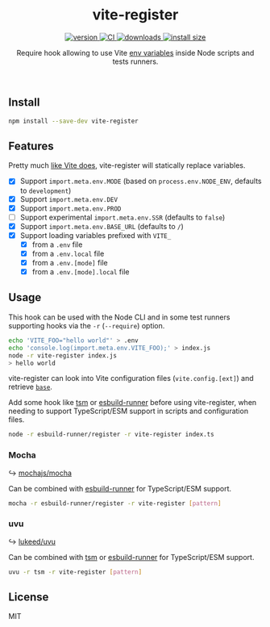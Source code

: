 

<div align="center">
  <h1>vite-register</h1>
</div>

<div align="center">
  <a href="https://npmjs.org/package/vite-register">
    <img src="https://badgen.now.sh/npm/v/vite-register" alt="version" />
  </a>
  <a href="https://github.com/tommywalkie/vite-register/actions/workflows/ci.yml">
    <img src="https://github.com/tommywalkie/vite-register/actions/workflows/ci.yml/badge.svg" alt="CI" />
  </a>
  <a href="https://npmjs.org/package/vite-register">
    <img src="https://badgen.now.sh/npm/dm/vite-register" alt="downloads" />
  </a>
  <a href="https://packagephobia.now.sh/result?p=vite-register">
    <img src="https://packagephobia.now.sh/badge?p=vite-register" alt="install size" />
  </a>
</div>

<div align="center">
  <p>Require hook allowing to use Vite <a href="https://vitejs.dev/guide/env-and-mode.html">env variables</a> inside Node scripts and tests runners.</p>
</div>
<br/>

## Install

```bash
npm install --save-dev vite-register
```

## Features

Pretty much [like Vite does](https://vitejs.dev/guide/env-and-mode.html#production-replacement), vite-register will statically replace variables.

- [x] Support `import.meta.env.MODE` (based on `process.env.NODE_ENV`, defaults to `development`)
- [x] Support `import.meta.env.DEV`
- [x] Support `import.meta.env.PROD`
- [ ] Support experimental `import.meta.env.SSR` (defaults to `false`)
- [x] Support `import.meta.env.BASE_URL` (defaults to `/`)
- [x] Support loading variables prefixed with `VITE_`
  - [x] from a `.env` file
  - [x] from a `.env.local` file
  - [x] from a `.env.[mode]` file
  - [x] from a `.env.[mode].local` file

## Usage

This hook can be used with the Node CLI and in some test runners supporting hooks via the `-r` (`--require`) option.

```bash
echo 'VITE_FOO="hello world"' > .env
echo 'console.log(import.meta.env.VITE_FOO);' > index.js
node -r vite-register index.js
> hello world
```

vite-register can look into Vite configuration files (`vite.config.[ext]`) and retrieve [`base`](https://vitejs.dev/config/#base).

Add some hook like [tsm](https://github.com/lukeed/tsm) or [esbuild-runner](https://github.com/folke/esbuild-runner) before using vite-register, when needing to support TypeScript/ESM support in scripts and configuration files.

```bash
node -r esbuild-runner/register -r vite-register index.ts
```

### Mocha

↪️ <a href="https://github.com/mochajs/mocha">mochajs/mocha</a>

Can be combined with [esbuild-runner](https://github.com/folke/esbuild-runner) for TypeScript/ESM support.

```bash
mocha -r esbuild-runner/register -r vite-register [pattern]
```

### uvu

↪️ <a href="https://github.com/lukeed/uvu">lukeed/uvu</a>

Can be combined with [tsm](https://github.com/lukeed/tsm) or [esbuild-runner](https://github.com/folke/esbuild-runner) for TypeScript/ESM support.

```bash
uvu -r tsm -r vite-register [pattern]
```

## License

MIT 
